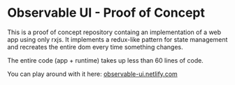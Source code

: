 # Observable UI - Proof of Concept 

This is a proof of concept repository containg an implementation of a web app using only rxjs. It implements a redux-like pattern for state management and recreates the entire dom every time something changes.

The entire code (app + runtime) takes up less than 60 lines of code.

You can play around with it here: [observable-ui.netlify.com](observable-ui.netlify.com)

